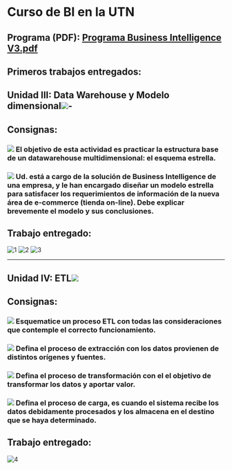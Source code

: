 # Curso de BI en la UTN
## Programa (PDF): [Programa Business Intelligence V3.pdf](https://github.com/agustinrp/Business-Intelligence-UTN/files/6254845/Programa.Business.Intelligence.V3.pdf)
## Primeros trabajos entregados:
## Unidad III: Data Warehouse y Modelo dimensional<img src="https://img.icons8.com/clouds/40/000000/data-configuration.png"/>-
## Consignas:
### <img src="https://img.icons8.com/plumpy/15/000000/sphere.png"/> El objetivo de esta actividad es practicar la estructura base de un datawarehouse multidimensional: el esquema estrella. 
### <img src="https://img.icons8.com/plumpy/15/000000/sphere.png"/> Ud. está a cargo de la solución de Business Intelligence de una empresa, y le han encargado diseñar un modelo estrella para satisfacer los requerimientos de información de la nueva área de e-commerce (tienda on-line). Debe explicar brevemente el modelo y sus conclusiones.
## Trabajo entregado: 
![1](https://user-images.githubusercontent.com/58674979/113514727-a9907c80-9546-11eb-9696-39e836fee913.png)
![2](https://user-images.githubusercontent.com/58674979/113514748-d775c100-9546-11eb-98f1-b26f72437045.png)
![3](https://user-images.githubusercontent.com/58674979/113514760-e6f50a00-9546-11eb-82dd-3ba534e249d7.png)
____________________________________
## Unidad IV: ETL<img src="https://img.icons8.com/nolan/25/data-configuration.png"/>
## Consignas:

### <img src="https://img.icons8.com/plumpy/15/000000/sphere.png"/> Esquematice un proceso ETL con todas las consideraciones que contemple el  correcto funcionamiento. 
### <img src="https://img.icons8.com/plumpy/15/000000/sphere.png"/> Defina el proceso de extracción con los datos provienen de distintos orígenes y fuentes.
### <img src="https://img.icons8.com/plumpy/15/000000/sphere.png"/> Defina el proceso de transformación con el el objetivo de transformar los datos y aportar valor.
### <img src="https://img.icons8.com/plumpy/15/000000/sphere.png"/> Defina el proceso de carga, es cuando el sistema recibe los datos debidamente procesados y los almacena en el destino que se haya determinado.
## Trabajo entregado:
![4](https://user-images.githubusercontent.com/58674979/113515103-d5acfd00-9548-11eb-8366-0062cb96d297.png)

